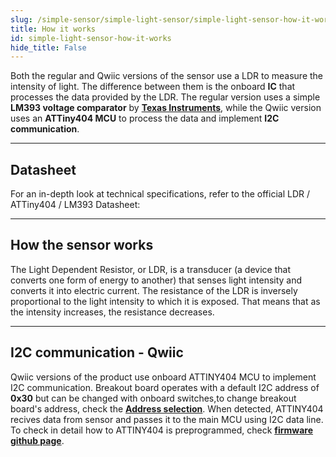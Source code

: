 ```yaml
---
slug: /simple-sensor/simple-light-sensor/simple-light-sensor-how-it-works
title: How it works
id: simple-light-sensor-how-it-works
hide_title: False
---
```


Both the regular and Qwiic versions of the sensor use a LDR to measure the intensity of light. The difference between them is the onboard **IC** that processes the data provided by the LDR. The regular version uses a simple **LM393 voltage comparator** by [**Texas Instruments**](https://eu.mouser.com/ProductDetail/Texas-Instruments/LM393M-NOPB?qs=QbsRYf82W3GpBNun7wKZlw%3D%3D&utm_id=20109199385&utm_source=google&utm_medium=cpc&utm_marketing_tactic=emeacorp&gad_source=1&gbraid=0AAAAADn_wf2fKvpBFkLrBUUl8dO2RQg0h&gclid=Cj0KCQjwy46_BhDOARIsAIvmcwMsdd1u6kOcRmTTIs-3gcSdmuLKAzoQu5R-yEysSeXZ3OPvm47trKQaAineEALw_wcB), while the Qwiic version uses an **ATTiny404 MCU** to process the data and implement **I2C communication**. 

<CenteredImage src="/img/simple-sensor/simple-light-sensor/333041_ATTINY404_highlighted.jpg" alt="ATTiny404 MCU on board of Qwiic version" caption="ATTiny404 MCU on board of Qwiic version" width="400px" />

<CenteredImage src="/img/simple-sensor/simple-light-sensor/333046_LM393_highlighted.jpg" alt="LM393 on board of regular version" caption="LM393 on board of regular version" width="400px" />

---

## Datasheet
For an in-depth look at technical specifications, refer to the official LDR /   ATTiny404 / LM393 Datasheet:
<QuickLink  
  title="LDR Datasheet"  
  description="Detailed technical documentation for the Light dependent resistor."  
  url="https://components101.com/sites/default/files/component_datasheet/LDR%20Datasheet.pdf"  
/> 
<QuickLink  
  title="ATTiny404 Datasheet"  
  description="Detailed technical documentation for the LM393 Voltage Comparator."  
  url="https://docs.rs-online.com/943a/0900766b8170d70c.pdf"  
/>  
<QuickLink  
  title="LM393 Datasheet"  
  description="Detailed technical documentation for the ATTiny404 microcontroller."  
  url="https://ww1.microchip.com/downloads/en/devicedoc/50002687a.pdf"  
/> 

---

## How the sensor works
The Light Dependent Resistor, or LDR, is a transducer (a device that converts one form of energy to another) that senses light intensity and converts it into electric current. The resistance of the LDR is inversely proportional to the light intensity to which it is exposed. That means that as the intensity increases, the resistance decreases.

<CenteredImage src="/img/simple-sensor/simple-light-sensor/light-sensor_graph.jpg" alt="LM393 on board of regular version" caption="LM393 on board of regular version" width="400px" />

---

## I2C communication - Qwiic

Qwiic versions of the product use onboard ATTINY404 MCU to implement I2C communication. Breakout board operates with a default I2C address of **0x30**  but can be changed with onboard switches,to change breakout board's address, check the [**Address selection**](/documentation/simple-sensor/simple-light-sensor/simple-light-sensor-hardware#address-selection-for-qwiic-version/). When detected, ATTINY404 recives data from sensor and passes it to the main MCU using I2C data line. To check in detail how to ATTINY404 is preprogrammed, check [**firmware github page**](https://github.com/SolderedElectronics/Soldered-Digital-Light-Sensor-Arduino-Library/blob/dev/extras/attiny_firmware/attiny_firmware.ino).
